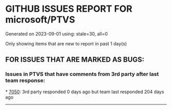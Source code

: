 
# GITHUB ISSUES REPORT FOR microsoft/PTVS


Generated on 2023-09-01 using: stale=30, all=0


Only showing items that are new to report in past 1 day(s)


## FOR ISSUES THAT ARE MARKED AS BUGS:


### Issues in PTVS that have comments from 3rd party after last team response:


\* [7050](https://github.com/microsoft/PTVS/issues/7050 "An error was reported in the output window when creating the env."): 3rd party responded 0 days ago but team last responded 204 days ago

---
